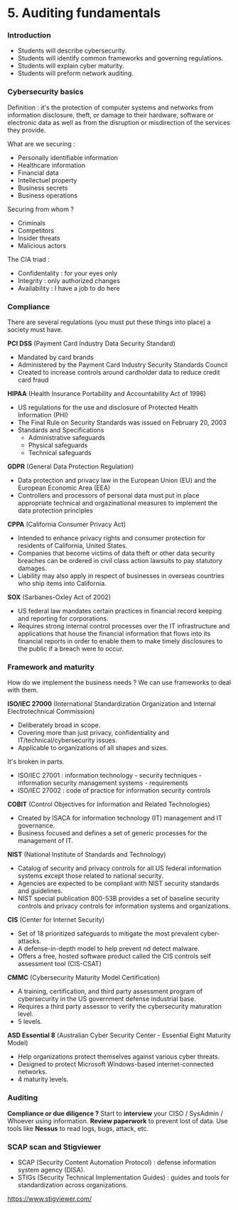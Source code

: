 # 5. Auditing fundamentals

### Introduction

* Students will describe cybersecurity.
* Students will identify common frameworks and governing regulations.
* Students will explain cyber maturity.
* Students will preform network auditing.

### Cybersecurity basics

Definition : it's the protection of computer systems and networks from information disclosure, theft, or damage to their hardware, software or electronic data as well as from the disruption or misdirection of the services they provide.

What are we securing :

* Personally identifiable information
* Healthcare information
* Financial data
* Intellectuel property
* Business secrets
* Business operations

Securing from whom ?

* Criminals
* Competitors
* Insider threats
* Malicious actors

The CIA triad :

* Confidentality : for your eyes only
* Integrity : only authorized changes
* Availability : I have a job to do here

### Compliance

There are several regulations (you must put these things into place) a society must have.

**PCI DSS** (Payment Card Industry Data Security Standard)

* Mandated by card brands
* Administered by the Payment Card Industry Security Standards Council
* Created to increase controls around cardholder data to reduce credit card fraud

**HIPAA** (Health Insurance Portability and Accountability Act of 1996)

* US regulations for the use and disclosure of Protected Health Information (PHI)
* The Final Rule on Security Standards was issued on February 20, 2003
* Standards and Specifications
  * Administrative safeguards
  * Physical safeguards
  * Technical safeguards

**GDPR** (General Data Protection Regulation)

* Data protection and privacy law in the European Union (EU) and the European Economic Area (EEA)
* Controllers and processors of personal data must put in place appropriate technical and orgazinational measures to implement the data protection principles

**CPPA** (California Consumer Privacy Act)

* Intended to enhance privacy rights and consumer protection for residents of California, United States.
* Companies that become victims of data theft or other data security breaches can be ordered in civil class action lawsuits to pay statutory damages.
* Liability may also apply in respect of businesses in overseas countries who ship items into California.

**SOX** (Sarbanes-Oxley Act of 2002)

* US federal law mandates certain practices in financial record keeping and reporting for corporations.
* Requires strong internal control processes over the IT infrastructure and applications that house the financial information that flows into its financial reports in order to enable them to make timely disclosures to the public if a breach were to occur.

### Framework and maturity

How do we implement the business needs ? We can use frameworks to deal with them.

**ISO/IEC 27000** (International Standardization Organization and Internal Electrotechnical Commission)

* Deliberately broad in scope.
* Covering more than just privacy, confidentiality and IT/technical/cybersecurity issues.
* Applicable to organizations of all shapes and sizes.

It's broken in parts.

* ISO/IEC 27001 : information technology - security techniques - information security management systems - requirements
* ISO/IEC 27002 : code of practice for information security controls

**COBIT** (Control Objectives for Information and Related Technologies)

* Created by ISACA for information technology (IT) management and IT governance.
* Business focused and defines a set of generic processes for the management of IT.

**NIST** (National Institute of Standards and Technology)

* Catalog of security and privacy controls for all US federal information systems except those related to national security.
* Agencies are expected to be compliant with NIST security standards and guidelines.
* NIST special publication 800-53B provides a set of baseline security controls and privacy controls for information systems and organizations.

**CIS** (Center for Internet Security)

* Set of 18 prioritized safeguards to mitigate the most prevalent cyber-attacks.
* A defense-in-depth model to help prevent nd detect malware.
* Offers a free, hosted software product called the CIS controls self assessment tool (CIS-CSAT)

**CMMC** (Cybersecurity Maturity Model Certification)

* A training, certification, and third party assessment program of cybersecurity in the US government defense industrial base.
* Requires a third party assessor to verify the cybersecurity maturation level.
* 5 levels.

**ASD Essential 8** (Australian Cyber Security Center - Essential Eight Maturity Model)

* Help organizations protect themselves against various cyber threats.
* Designed to protect Microsoft Windows-based internet-connected networks.
* 4 maturity levels.

### Auditing

**Compliance or due diligence ?** Start to **interview** your CISO / SysAdmin / Whoever using information. **Review paperwork** to prevent lost of data. Use tools like **Nessus** to read logs, bugs, attack, etc.

### SCAP scan and Stigviewer

* SCAP (Security Content Automation Protocol) : defense information system agency (DISA).
* STIGs (Security Technical Implementation Guides) : guides and tools for standardization across organizations.

https://www.stigviewer.com/
